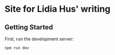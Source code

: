 # Site for Lidia Hus' writing

## Getting Started

First, run the development server:

```bash
npm run dev
```
